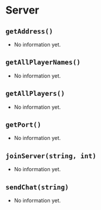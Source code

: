 # Server
## `getAddress()`
- No information yet.

## `getAllPlayerNames()`
- No information yet.

## `getAllPlayers()`
- No information yet.

## `getPort()`
- No information yet.

## `joinServer(string, int)`
- No information yet.

## `sendChat(string)`
- No information yet.
